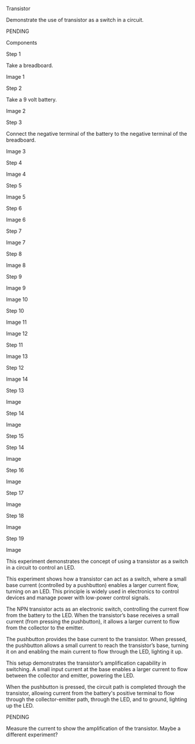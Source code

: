 Transistor

Demonstrate the use of transistor as a switch in a circuit.

PENDING



Components



Step 1

Take a breadboard.

Image 1

Step 2

Take a 9 volt battery.

Image 2

Step 3

Connect the negative terminal of the battery to the negative terminal of the breadboard.

Image 3

Step 4


Image 4

Step 5


Image 5

Step 6



Image 6

Step 7



Image 7

Step 8


Image 8

Step 9



Image 9


Image 10

Step 10



Image 11



Image 12

Step 11



Image 13


Step 12


Image 14

Step 13


Image

Step 14



Image

Step 15

Step 14



Image

Step 16



Image

Step 17



Image

Step 18



Image

Step 19



Image


This experiment demonstrates the concept of using a transistor as a switch in a circuit to control an LED.

This experiment shows how a transistor can act as a switch, where a small base current (controlled by a pushbutton) enables a larger current flow, turning on an LED. This principle is widely used in electronics to control devices and manage power with low-power control signals.

The NPN transistor acts as an electronic switch, controlling the current flow from the battery to the LED. When the transistor’s base receives a small current (from pressing the pushbutton), it allows a larger current to flow from the collector to the emitter.

The pushbutton provides the base current to the transistor. When pressed, the pushbutton allows a small current to reach the transistor’s base, turning it on and enabling the main current to flow through the LED, lighting it up.

This setup demonstrates the transistor’s amplification capability in switching. A small input current at the base enables a larger current to flow between the collector and emitter, powering the LED.

When the pushbutton is pressed, the circuit path is completed through the transistor, allowing current from the battery's positive terminal to flow through the collector-emitter path, through the LED, and to ground, lighting up the LED.


PENDING

Measure the current to show the amplification of the transistor. Maybe a different experiment?
